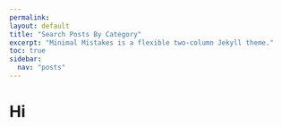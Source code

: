 ```yaml
---
permalink: 
layout: default
title: "Search Posts By Category"
excerpt: "Minimal Mistakes is a flexible two-column Jekyll theme."
toc: true
sidebar:
  nav: "posts"
---
```


# Hi